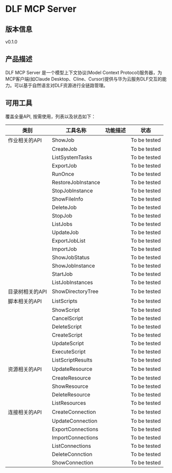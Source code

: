 # DLF MCP Server 

## 版本信息
v0.1.0

## 产品描述

DLF MCP Server 是一个模型上下文协议(Model Context Protocol)服务器，为MCP客户端(如Claude Desktop、Cline、Cursor)提供与华为云服务DLF交互的能力。可以基于自然语言对DLF资源进行全链路管理。

## 可用工具
覆盖全量API, 按需使用，列表以及状态如下：

| 类别 | 工具名称 | 功能描述 | 状态 |
| --- | --- | --- | --- |
| 作业相关的API | ShowJob |  | To be tested |
|  | CreateJob |  | To be tested |
|  | ListSystemTasks |  | To be tested |
|  | ExportJob |  | To be tested |
|  | RunOnce |  | To be tested |
|  | RestoreJobInstance |  | To be tested |
|  | StopJobInstance |  | To be tested |
|  | ShowFileInfo |  | To be tested |
|  | DeleteJob |  | To be tested |
|  | StopJob |  | To be tested |
|  | ListJobs |  | To be tested |
|  | UpdateJob |  | To be tested |
|  | ExportJobList |  | To be tested |
|  | ImportJob |  | To be tested |
|  | ShowJobStatus |  | To be tested |
|  | ShowJobInstance |  | To be tested |
|  | StartJob |  | To be tested |
|  | ListJobInstances |  | To be tested |
| 目录树相关的API | ShowDirectoryTree |  | To be tested |
| 脚本相关的API | ListScripts |  | To be tested |
|  | ShowScript |  | To be tested |
|  | CancelScript |  | To be tested |
|  | DeleteScript |  | To be tested |
|  | CreateScript |  | To be tested |
|  | UpdateScript |  | To be tested |
|  | ExecuteScript |  | To be tested |
|  | ListScriptResults |  | To be tested |
| 资源相关的API | UpdateResource |  | To be tested |
|  | CreateResource |  | To be tested |
|  | ShowResource |  | To be tested |
|  | DeleteResource |  | To be tested |
|  | ListResources |  | To be tested |
| 连接相关的API | CreateConnection |  | To be tested |
|  | UpdateConnection |  | To be tested |
|  | ExportConnections |  | To be tested |
|  | ImportConnections |  | To be tested |
|  | ListConnections |  | To be tested |
|  | DeleteConnction |  | To be tested |
|  | ShowConnection |  | To be tested |
